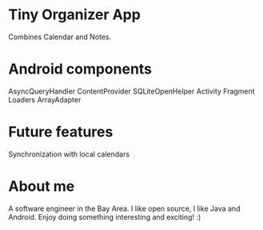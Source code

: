 Tiny Organizer App
================
Combines Calendar and Notes.

Android components 
================
AsyncQueryHandler
ContentProvider
SQLiteOpenHelper
Activity
Fragment
Loaders
ArrayAdapter

Future features 
================
Synchronization with local calendars 


About me 
=================
A software engineer in the Bay Area.
I like open source, I like Java and Android.
Enjoy doing something interesting and exciting! :)


